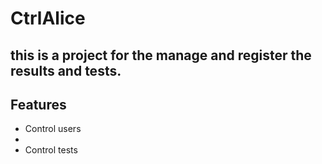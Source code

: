 # CtrlAlice

## this is a project for the manage and register the results and tests.
## Features

- Control users
- 
- Control tests
